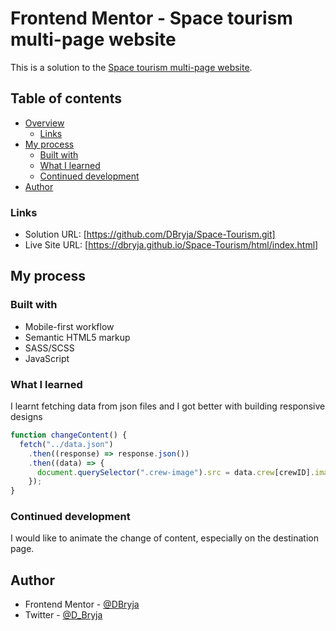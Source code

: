 # Frontend Mentor - Space tourism multi-page website

This is a solution to the [Space tourism multi-page website](https://www.frontendmentor.io/challenges/space-tourism-multipage-website-gRWj1URZ3).

## Table of contents

- [Overview](#overview)
  - [Links](#links)
- [My process](#my-process)
  - [Built with](#built-with)
  - [What I learned](#what-i-learned)
  - [Continued development](#continued-development)
- [Author](#author)

### Links

- Solution URL: [https://github.com/DBryja/Space-Tourism.git]
- Live Site URL: [https://dbryja.github.io/Space-Tourism/html/index.html]

## My process

### Built with

- Mobile-first workflow
- Semantic HTML5 markup
- SASS/SCSS
- JavaScript

### What I learned

I learnt fetching data from json files and I got better with building responsive designs

```javascript
function changeContent() {
  fetch("../data.json")
    .then((response) => response.json())
    .then((data) => {
      document.querySelector(".crew-image").src = data.crew[crewID].images.webp;
    });
}
```

### Continued development

I would like to animate the change of content, especially on the destination page.

## Author

- Frontend Mentor - [@DBryja](https://www.frontendmentor.io/profile/DBryja)
- Twitter - [@D_Bryja](https://www.twitter.com/D_Bryja)
